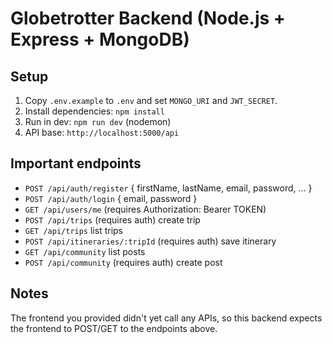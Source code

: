 # Globetrotter Backend (Node.js + Express + MongoDB)

## Setup
1. Copy `.env.example` to `.env` and set `MONGO_URI` and `JWT_SECRET`.
2. Install dependencies: `npm install`
3. Run in dev: `npm run dev` (nodemon)
4. API base: `http://localhost:5000/api`

## Important endpoints
- `POST /api/auth/register` { firstName, lastName, email, password, ... }
- `POST /api/auth/login` { email, password }
- `GET /api/users/me` (requires Authorization: Bearer TOKEN)
- `POST /api/trips` (requires auth) create trip
- `GET /api/trips` list trips
- `POST /api/itineraries/:tripId` (requires auth) save itinerary
- `GET /api/community` list posts
- `POST /api/community` (requires auth) create post

## Notes
The frontend you provided didn't yet call any APIs, so this backend expects the frontend to POST/GET to the endpoints above.